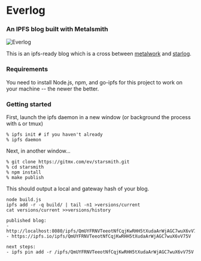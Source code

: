 # Everlog

### An IPFS blog built with Metalsmith 

![Everlog](https://raw.githubusercontent.com/evbogue/everlog/master/everlog.png)

This is an ipfs-ready blog which is a cross between [metalwork](http://gitmx.com/ev/metalwork) and [starlog](http://github.com/ipfs/blog).

### Requirements

You need to install Node.js, npm, and go-ipfs for this project to work on your machine -- the newer the better.

### Getting started

First, launch the ipfs daemon in a new window (or background the process with `&` or tmux)

	% ipfs init # if you haven't already
	% ipfs daemon

Next, in another window...

	% git clone https://gitmx.com/ev/starsmith.git
	% cd starsmith	
	% npm install
	% make publish

This should output a local and gateway hash of your blog. 

```
node build.js
ipfs add -r -q build/ | tail -n1 >versions/current
cat versions/current >>versions/history

published blog:
- http://localhost:8080/ipfs/QmUYFRNVTeeotNfCqjKwRHH5tXudaArWjAGC7wuX6vV75V
- https://ipfs.io/ipfs/QmUYFRNVTeeotNfCqjKwRHH5tXudaArWjAGC7wuX6vV75V

next steps:
- ipfs pin add -r /ipfs/QmUYFRNVTeeotNfCqjKwRHH5tXudaArWjAGC7wuX6vV75V
```
